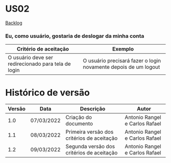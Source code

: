 # US02

[Backlog](../backlog.md)

### Eu, como usuário, gostaria de deslogar da minha conta

| Critério de aceitação                               | Exemplo                                                         |
| --------------------------------------------------- | --------------------------------------------------------------- |
| O usuário deve ser redirecionado para tela de login | O usuário precisará fazer o login novamente depois de um logout |

# Histórico de versão

| Versão | Data       | Descrição                                  | Autor                          |
| ------ | ---------- | ------------------------------------------ | ------------------------------ |
| 1.0    | 07/03/2022 | Criação do documento                       | Antonio Rangel e Carlos Rafael |
| 1.1    | 08/03/2022 | Primeira versão dos critérios de aceitação | Antonio Rangel e Carlos Rafael |
| 1.2    | 09/03/2022 | Segunda versão dos critérios de aceitação  | Antonio Rangel e Carlos Rafael |
